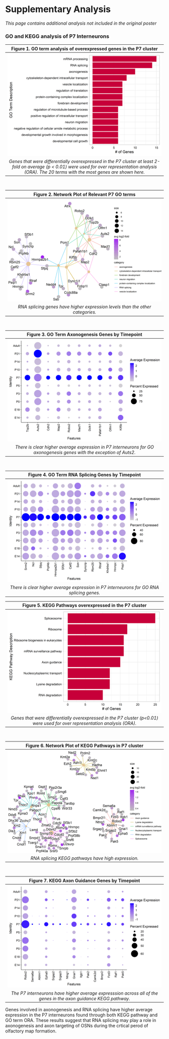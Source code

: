 # Supplementary Analysis   

*This page contains additional analysis not included in the original poster*   


### GO and KEGG analysis of P7 Interneurons   


| Figure 1. GO term analysis of overexpressed genes in the P7 cluster | 
|:--:|
| ![Figure 1](./P7_GO_KEGG_analysis_files/figure-html/GO_barplot_%20cluster5-1.png) |
| *Genes that were differentially overexpressed in the P7 cluster at least 2-fold on average (p < 0.01) were used for over representation analysis (ORA). The 20 terms with the most genes are shown here.*|


&nbsp;


| Figure 2. Network Plot of Relevant P7 GO terms| 
|:--:|
| ![Figure 2](./P7_GO_KEGG_analysis_files/figure-html/GO_cnetplot_cluster5-1.png) |
| *RNA splicing genes have higher expression levels than the other categories.*|

&nbsp;

| Figure 3. GO Term Axonogenesis Genes by Timepoint| 
|:--:|
| ![Figure 3](./P7_GO_KEGG_analysis_files/figure-html/dotplot_GO_axonogeneis_timepoint-1.png) |
| *There is clear higher average expression in P7 interneurons for GO axonogenesis genes with the exception of Auts2.*|
  

&nbsp;
 
| Figure 4. GO Term RNA Splicing Genes by Timepoint| 
|:--:|
| ![Figure 4](./P7_GO_KEGG_analysis_files/figure-html/dotplot_GO_RNAsplicing_timepoint-1.png) |
| *There is clear higher average expression in P7 interneurons for GO RNA splicing genes.*|




| Figure 5. KEGG Pathways overexpressed in the P7 cluster |  
|:--:|
| ![Figure 5](./P7_GO_KEGG_analysis_files/figure-html/kegg_barplot_cluster5-1.png) |
| *Genes that were differentially overexpressed in the P7 cluster (p<0.01) were used for over representation analysis (ORA).*|

&nbsp;

| Figure 6. Network Plot of KEGG Pathways in P7 cluster| 
|:--:|
| ![Figure 6](./P7_GO_KEGG_analysis_files/figure-html/kegg_cnetplot_cluster5-1.png) |
| *RNA splicing KEGG pathways have high expression.*|

&nbsp;

| Figure 7. KEGG Axon Guidance Genes by Timepoint| 
|:--:|
| ![Figure 7](./P7_GO_KEGG_analysis_files/figure-html/dotplot_KEGG_axonGuidance_timepoint-1.png) |  
| *The P7 interneurons have higher average expresssion across all of the genes in the axon guidance KEGG pathway.*|

Genes involved in axonogenesis and RNA splicing have higher average expression in the P7 interneurons found through both KEGG pathway and GO term ORA. These results suggest that RNA splicing may play a role in axonogenesis and axon targeting of OSNs during the crtical perod of olfactory map formation.
